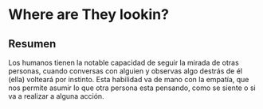 # Where are They lookin?

## Resumen

Los humanos tienen la notable capacidad de seguir la mirada de otras personas, 
cuando conversas con alguien y observas algo destrás de él (ella) volteará por instinto.
Esta habilidad va de mano con la empatía, que nos permite asumir lo que otra persona 
esta pensando, como se siente o si va a realizar a alguna acción.


